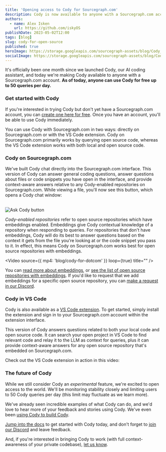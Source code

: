 ```yaml
---
title: 'Opening access to Cody for Sourcegraph.com'
description: Cody is now available to anyone with a Sourcegraph.com account.
authors:
  - name: Alex Isken
    url: https://github.com/iskyOS
publishDate: 2023-05-02T12:00
tags: [blog]
slug: cody-for-open-source
published: true
heroImage: https://storage.googleapis.com/sourcegraph-assets/blog/Cody_hero_dark.png
socialImage: https://storage.googleapis.com/sourcegraph-assets/blog/Cody_hero_dark.png
---
```


It's officially been one month since we launched Cody, our AI coding assistant, and today we're making Cody available to anyone with a Sourcegraph.com account. **As of today, anyone can use Cody for free up to 50 queries per day.**

### Get started with Cody

If you're interested in trying Cody but don't yet have a Sourcegraph.com account, you can [create one here for free](https://sourcegraph.com/sign-up). Once you have an account, you'll be able to use Cody immediately.

You can use Cody with Sourcegraph.com in two ways: directly on Sourcegraph.com or with the VS Code extension. Cody on Sourcegraph.com primarily works by querying open source code, whereas the VS Code extension works with both local and open source code.

### Cody on Sourcegraph.com

We've built Cody chat directly into the Sourcegraph.com interface. This version of Cody can answer general coding questions, answer questions about files or code snippets you have open in the interface, and provide context-aware answers relative to any Cody-enabled repositories on Sourcegraph.com.  While viewing a file, you'll now see this button, which opens a Cody chat window:

<br/>
<img
  style={{marginTop: "0px", marginBottom: "20px", width: "40%"}}
  src="https://storage.googleapis.com/sourcegraph-assets/blog/ask_cody_button.png"
  alt="Ask Cody button"
/>
<br/>

*Cody-enabled repositories* refer to open source repositories which have embeddings enabled. Embeddings give Cody contextual knowledge of a repository when responding to queries. For repositories that don't have embeddings, Cody will do its best to answer questions based on the context it gets from the file you're looking at or the code snippet you pass to it. In effect, this means Cody on Sourcegraph.com works best for open source repositories with embeddings.

<Video 
  source={{
    mp4: 'blog/cody-for-dotcom'
  }}
  loop={true}
  title=""
/>

You can [read more about embeddings](https://docs.sourcegraph.com/cody/explanations/code_graph_context), or [see the list of open source repositories with embeddings](https://docs.sourcegraph.com/cody/embedded-repos). If you'd like to request that we add embeddings for a specific open source repository, you can [make a request in our Discord](https://discord.gg/sourcegraph-969688426372825169).

### Cody in VS Code

Cody is also available as a [VS Code extension](https://marketplace.visualstudio.com/items?itemName=sourcegraph.cody-ai). To get started, simply install the extension and sign in to your Sourcegraph.com account within the extension interface.

This version of Cody answers questions related to both your local code and open source code. It can search your open project in VS Code to find relevant code and relay it to the LLM as context for queries, plus it can provide context-aware answers for any open source repository that's embedded on Sourcegraph.com.

Check out the VS Code extension in action in this video:

<YouTube
  title="Sourcegraph Cody: your AI coding assistant" 
  id="fmir_bUyygw"
  showTitle={false}
/>

### The future of Cody

While we still consider Cody an *experimental* feature, we're excited to open access to the world. We'll be monitoring stability closely and limiting users to 50 Cody queries per day (this limit may fluctuate as we learn more).

We've already seen incredible examples of what Cody can do, and we'd love to hear more of your feedback and stories using Cody. We've even been [using Cody to build Cody](https://twitter.com/beyang/status/1647744307045228544?s=20). 

[Jump into the docs](https://docs.sourcegraph.com/cody) to get started with Cody today, and don't forget to [join our Discord](https://discord.gg/sourcegraph-969688426372825169) and leave feedback.

And, if you're interested in bringing Cody to work (with full context-awareness of your private codebase), [let us know](https://about.sourcegraph.com/cody).
